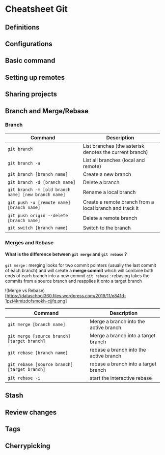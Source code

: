 # Cheatsheet Git

## Definitions


## Configurations


## Basic command



## Setting up remotes



## Sharing projects


## Branch and Merge/Rebase
### Branch
| Command | Description |
| ------- | ----------- |
| `git branch` | List branches (the asterisk denotes the current branch) |
| `git branch -a` | List all branches (local and remote) |
| `git branch [branch name]` | Create a new branch |
| `git branch -d [branch name]` | Delete a branch |
| `git branch -m [old branch name] [new branch name]` | Rename a local branch |
| `git push -u [remote name] [branch name]` | Create a remote branch from a local branch and track it|
| `git push origin --delete [branch name]` | Delete a remote branch |
| `git switch [branch name]` | Switch to the branch |

### Merges and Rebase
#### What is the difference between `git merge` and `git rebase` ?

`git merge` : merging looks for two commit pointers (usually the last commit of each branch) and will create a **merge commit** which will combine both ends of each branch into a new commit
`git rebase` : rebasing takes the commits from a source branch and reapplies it onto a target branch

!(Merge vs Rebase)[https://dataschool360.files.wordpress.com/2019/11/e841d-1pzt4kmizdofsmokh-cjjfq.png]

| Command | Description |
| ------- | ----------- |
| `git merge [branch name]` | Merge a branch into the active branch |
| `git merge [source branch] [target branch]` | Merge a branch into a target branch |
| `git rebase [branch name]` | rebase a branch into the active branch |
| `git rebase [source branch] [target branch]` | rebase a branch into a target branch |
| `git rebase -i` | start the interactive rebase |



## Stash


## Review changes


## Tags


## Cherrypicking